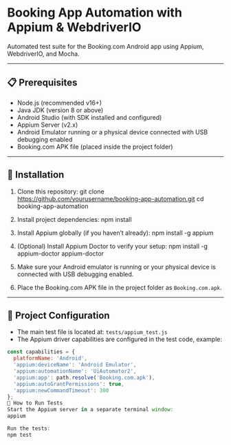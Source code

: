 # Booking App Automation with Appium & WebdriverIO

Automated test suite for the Booking.com Android app using Appium, WebdriverIO, and Mocha.

---

## 📋 Prerequisites

- Node.js (recommended v16+)
- Java JDK (version 8 or above)
- Android Studio (with SDK installed and configured)
- Appium Server (v2.x)
- Android Emulator running or a physical device connected with USB debugging enabled
- Booking.com APK file (placed inside the project folder)

---

## 🚀 Installation

1. Clone this repository:
git clone https://github.com/yourusername/booking-app-automation.git
cd booking-app-automation

2. Install project dependencies:
npm install

3. Install Appium globally (if you haven’t already):
npm install -g appium

4. (Optional) Install Appium Doctor to verify your setup:
npm install -g appium-doctor
appium-doctor

5. Make sure your Android emulator is running or your physical device is connected with USB debugging enabled.

6. Place the Booking.com APK file in the project folder as `Booking.com.apk`.

---

## 🔧 Project Configuration

- The main test file is located at: `tests/appium_test.js`
- The Appium driver capabilities are configured in the test code, example:

```js
const capabilities = {
  platformName: 'Android',
  'appium:deviceName': 'Android Emulator',
  'appium:automationName': 'UiAutomator2',
  'appium:app': path.resolve('Booking.com.apk'),
  'appium:autoGrantPermissions': true,
  'appium:newCommandTimeout': 300
};
🧪 How to Run Tests
Start the Appium server in a separate terminal window:
appium

Run the tests:
npm test

